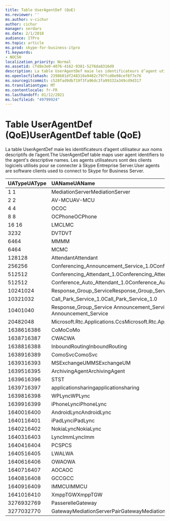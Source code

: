 ```yaml
---
title: Table UserAgentDef (QoE)
ms.reviewer: ''
ms.author: v-cichur
author: cichur
manager: serdars
ms.date: 2/1/2018
audience: ITPro
ms.topic: article
ms.prod: skype-for-business-itpro
f1.keywords:
- NOCSH
localization_priority: Normal
ms.assetid: cfd8e3e0-4076-4162-9381-5276da8316d9
description: La table UserAgentDef maie les identificateurs d’agent utilisateur aux noms descriptifs de l’agent. Les agents utilisateurs sont des clients logiciels utilisés pour se connecter à Skype Entreprise Server.
ms.openlocfilehash: 2398601df248310a9482c797fcd8e98cef8f7e76
ms.sourcegitcommit: c528fad9db719f3fa96dc3fa99332a349cd9d317
ms.translationtype: MT
ms.contentlocale: fr-FR
ms.lasthandoff: 01/12/2021
ms.locfileid: "49799924"
---
```

# <a name="useragentdef-table-qoe"></a><span data-ttu-id="85b1d-104">Table UserAgentDef (QoE)</span><span class="sxs-lookup"><span data-stu-id="85b1d-104">UserAgentDef table (QoE)</span></span>
 
<span data-ttu-id="85b1d-105">La table UserAgentDef maie les identificateurs d’agent utilisateur aux noms descriptifs de l’agent.</span><span class="sxs-lookup"><span data-stu-id="85b1d-105">The UserAgentDef table maps user agent identifiers to the agent's descriptive names.</span></span> <span data-ttu-id="85b1d-106">Les agents utilisateurs sont des clients logiciels utilisés pour se connecter à Skype Entreprise Server.</span><span class="sxs-lookup"><span data-stu-id="85b1d-106">User agents are software clients used to connect to Skype for Business Server.</span></span>
  
|<span data-ttu-id="85b1d-107">**UAType**</span><span class="sxs-lookup"><span data-stu-id="85b1d-107">**UAType**</span></span>|<span data-ttu-id="85b1d-108">**UAName**</span><span class="sxs-lookup"><span data-stu-id="85b1d-108">**UAName**</span></span>|<span data-ttu-id="85b1d-109">**UACategory**</span><span class="sxs-lookup"><span data-stu-id="85b1d-109">**UACategory**</span></span>|
|:-----|:-----|:-----|
|<span data-ttu-id="85b1d-110">1 </span><span class="sxs-lookup"><span data-stu-id="85b1d-110">1</span></span>  <br/> |<span data-ttu-id="85b1d-111">MediationServer</span><span class="sxs-lookup"><span data-stu-id="85b1d-111">MediationServer</span></span>  <br/> |<span data-ttu-id="85b1d-112">MediationServer</span><span class="sxs-lookup"><span data-stu-id="85b1d-112">MediationServer</span></span>  <br/> |
|<span data-ttu-id="85b1d-113">2 </span><span class="sxs-lookup"><span data-stu-id="85b1d-113">2</span></span>  <br/> |<span data-ttu-id="85b1d-114">AV-MCU</span><span class="sxs-lookup"><span data-stu-id="85b1d-114">AV-MCU</span></span>  <br/> |<span data-ttu-id="85b1d-115">AV-MCU</span><span class="sxs-lookup"><span data-stu-id="85b1d-115">AV-MCU</span></span>  <br/> |
|<span data-ttu-id="85b1d-116">4 </span><span class="sxs-lookup"><span data-stu-id="85b1d-116">4</span></span>  <br/> |<span data-ttu-id="85b1d-117">OC</span><span class="sxs-lookup"><span data-stu-id="85b1d-117">OC</span></span>  <br/> |<span data-ttu-id="85b1d-118">OC</span><span class="sxs-lookup"><span data-stu-id="85b1d-118">OC</span></span>  <br/> |
|<span data-ttu-id="85b1d-119">8 </span><span class="sxs-lookup"><span data-stu-id="85b1d-119">8</span></span>  <br/> |<span data-ttu-id="85b1d-120">OCPhone</span><span class="sxs-lookup"><span data-stu-id="85b1d-120">OCPhone</span></span>  <br/> |<span data-ttu-id="85b1d-121">OCPhone</span><span class="sxs-lookup"><span data-stu-id="85b1d-121">OCPhone</span></span>  <br/> |
|<span data-ttu-id="85b1d-122">16 </span><span class="sxs-lookup"><span data-stu-id="85b1d-122">16</span></span>  <br/> |<span data-ttu-id="85b1d-123">LMC</span><span class="sxs-lookup"><span data-stu-id="85b1d-123">LMC</span></span>  <br/> |<span data-ttu-id="85b1d-124">LMC</span><span class="sxs-lookup"><span data-stu-id="85b1d-124">LMC</span></span>  <br/> |
|<span data-ttu-id="85b1d-125">32</span><span class="sxs-lookup"><span data-stu-id="85b1d-125">32</span></span>  <br/> |<span data-ttu-id="85b1d-126">DVT</span><span class="sxs-lookup"><span data-stu-id="85b1d-126">DVT</span></span>  <br/> |<span data-ttu-id="85b1d-127">DVT</span><span class="sxs-lookup"><span data-stu-id="85b1d-127">DVT</span></span>  <br/> |
|<span data-ttu-id="85b1d-128">64</span><span class="sxs-lookup"><span data-stu-id="85b1d-128">64</span></span>  <br/> |<span data-ttu-id="85b1d-129">MM</span><span class="sxs-lookup"><span data-stu-id="85b1d-129">MM</span></span>  <br/> |<span data-ttu-id="85b1d-130">MM</span><span class="sxs-lookup"><span data-stu-id="85b1d-130">MM</span></span>  <br/> |
|<span data-ttu-id="85b1d-131">64</span><span class="sxs-lookup"><span data-stu-id="85b1d-131">64</span></span>  <br/> |<span data-ttu-id="85b1d-132">MC</span><span class="sxs-lookup"><span data-stu-id="85b1d-132">MC</span></span>  <br/> |<span data-ttu-id="85b1d-133">MM</span><span class="sxs-lookup"><span data-stu-id="85b1d-133">MM</span></span>  <br/> |
|<span data-ttu-id="85b1d-134">128</span><span class="sxs-lookup"><span data-stu-id="85b1d-134">128</span></span>  <br/> |<span data-ttu-id="85b1d-135">Attendant</span><span class="sxs-lookup"><span data-stu-id="85b1d-135">Attendant</span></span>  <br/> |<span data-ttu-id="85b1d-136">Attendant</span><span class="sxs-lookup"><span data-stu-id="85b1d-136">Attendant</span></span>  <br/> |
|<span data-ttu-id="85b1d-137">256</span><span class="sxs-lookup"><span data-stu-id="85b1d-137">256</span></span>  <br/> |<span data-ttu-id="85b1d-138">Conferencing_Announcement_Service_1.0</span><span class="sxs-lookup"><span data-stu-id="85b1d-138">Conferencing_Announcement_Service_1.0</span></span>  <br/> |<span data-ttu-id="85b1d-139">CAS</span><span class="sxs-lookup"><span data-stu-id="85b1d-139">CAS</span></span>  <br/> |
|<span data-ttu-id="85b1d-140">512</span><span class="sxs-lookup"><span data-stu-id="85b1d-140">512</span></span>  <br/> |<span data-ttu-id="85b1d-141">Conferencing_Attendant_1.0</span><span class="sxs-lookup"><span data-stu-id="85b1d-141">Conferencing_Attendant_1.0</span></span>  <br/> |<span data-ttu-id="85b1d-142">CAA</span><span class="sxs-lookup"><span data-stu-id="85b1d-142">CAA</span></span>  <br/> |
|<span data-ttu-id="85b1d-143">512</span><span class="sxs-lookup"><span data-stu-id="85b1d-143">512</span></span>  <br/> |<span data-ttu-id="85b1d-144">Conference_Auto_Attendant_1.0</span><span class="sxs-lookup"><span data-stu-id="85b1d-144">Conference_Auto_Attendant_1.0</span></span>  <br/> |<span data-ttu-id="85b1d-145">CAA</span><span class="sxs-lookup"><span data-stu-id="85b1d-145">CAA</span></span>  <br/> |
|<span data-ttu-id="85b1d-146">1024</span><span class="sxs-lookup"><span data-stu-id="85b1d-146">1024</span></span>  <br/> |<span data-ttu-id="85b1d-147">Response_Group_Service</span><span class="sxs-lookup"><span data-stu-id="85b1d-147">Response_Group_Service</span></span>  <br/> |<span data-ttu-id="85b1d-148">RGS</span><span class="sxs-lookup"><span data-stu-id="85b1d-148">RGS</span></span>  <br/> |
|<span data-ttu-id="85b1d-149">1032</span><span class="sxs-lookup"><span data-stu-id="85b1d-149">1032</span></span>  <br/> |<span data-ttu-id="85b1d-150">Call_Park_Service_1.0</span><span class="sxs-lookup"><span data-stu-id="85b1d-150">Call_Park_Service_1.0</span></span>  <br/> |<span data-ttu-id="85b1d-151">CPS</span><span class="sxs-lookup"><span data-stu-id="85b1d-151">CPS</span></span>  <br/> |
|<span data-ttu-id="85b1d-152">1040</span><span class="sxs-lookup"><span data-stu-id="85b1d-152">1040</span></span>  <br/> |<span data-ttu-id="85b1d-153">Response_Group_Service Announcement_Service</span><span class="sxs-lookup"><span data-stu-id="85b1d-153">Response_Group_Service Announcement_Service</span></span>  <br/> |<span data-ttu-id="85b1d-154">AS</span><span class="sxs-lookup"><span data-stu-id="85b1d-154">AS</span></span>  <br/> |
|<span data-ttu-id="85b1d-155">2048</span><span class="sxs-lookup"><span data-stu-id="85b1d-155">2048</span></span>  <br/> |<span data-ttu-id="85b1d-156">Microsoft.Rtc.Applications.Ccs</span><span class="sxs-lookup"><span data-stu-id="85b1d-156">Microsoft.Rtc.Applications.Ccs</span></span>  <br/> |<span data-ttu-id="85b1d-157">CCS</span><span class="sxs-lookup"><span data-stu-id="85b1d-157">CCS</span></span>  <br/> |
|<span data-ttu-id="85b1d-158">16386</span><span class="sxs-lookup"><span data-stu-id="85b1d-158">16386</span></span>  <br/> |<span data-ttu-id="85b1d-159">CoMo</span><span class="sxs-lookup"><span data-stu-id="85b1d-159">CoMo</span></span>  <br/> |<span data-ttu-id="85b1d-160">CoMo</span><span class="sxs-lookup"><span data-stu-id="85b1d-160">CoMo</span></span>  <br/> |
|<span data-ttu-id="85b1d-161">16387</span><span class="sxs-lookup"><span data-stu-id="85b1d-161">16387</span></span>  <br/> |<span data-ttu-id="85b1d-162">CWA</span><span class="sxs-lookup"><span data-stu-id="85b1d-162">CWA</span></span>  <br/> |<span data-ttu-id="85b1d-163">CWA</span><span class="sxs-lookup"><span data-stu-id="85b1d-163">CWA</span></span>  <br/> |
|<span data-ttu-id="85b1d-164">16388</span><span class="sxs-lookup"><span data-stu-id="85b1d-164">16388</span></span>  <br/> |<span data-ttu-id="85b1d-165">InboundRouting</span><span class="sxs-lookup"><span data-stu-id="85b1d-165">InboundRouting</span></span>  <br/> |<span data-ttu-id="85b1d-166">InboundRouting</span><span class="sxs-lookup"><span data-stu-id="85b1d-166">InboundRouting</span></span>  <br/> |
|<span data-ttu-id="85b1d-167">16389</span><span class="sxs-lookup"><span data-stu-id="85b1d-167">16389</span></span>  <br/> |<span data-ttu-id="85b1d-168">ComoSvc</span><span class="sxs-lookup"><span data-stu-id="85b1d-168">ComoSvc</span></span>  <br/> |<span data-ttu-id="85b1d-169">ComoSvc</span><span class="sxs-lookup"><span data-stu-id="85b1d-169">ComoSvc</span></span>  <br/> |
|<span data-ttu-id="85b1d-170">16393</span><span class="sxs-lookup"><span data-stu-id="85b1d-170">16393</span></span>  <br/> |<span data-ttu-id="85b1d-171">MSExchangeUM</span><span class="sxs-lookup"><span data-stu-id="85b1d-171">MSExchangeUM</span></span>  <br/> |<span data-ttu-id="85b1d-172">ExUM</span><span class="sxs-lookup"><span data-stu-id="85b1d-172">ExUM</span></span>  <br/> |
|<span data-ttu-id="85b1d-173">16395</span><span class="sxs-lookup"><span data-stu-id="85b1d-173">16395</span></span>  <br/> |<span data-ttu-id="85b1d-174">ArchivingAgent</span><span class="sxs-lookup"><span data-stu-id="85b1d-174">ArchivingAgent</span></span>  <br/> |<span data-ttu-id="85b1d-175">ARCHAGENT</span><span class="sxs-lookup"><span data-stu-id="85b1d-175">ARCHAGENT</span></span>  <br/> |
|<span data-ttu-id="85b1d-176">16396</span><span class="sxs-lookup"><span data-stu-id="85b1d-176">16396</span></span>  <br/> |<span data-ttu-id="85b1d-177">ST</span><span class="sxs-lookup"><span data-stu-id="85b1d-177">ST</span></span>  <br/> |<span data-ttu-id="85b1d-178">ST</span><span class="sxs-lookup"><span data-stu-id="85b1d-178">ST</span></span>  <br/> |
|<span data-ttu-id="85b1d-179">16397</span><span class="sxs-lookup"><span data-stu-id="85b1d-179">16397</span></span>  <br/> |<span data-ttu-id="85b1d-180">applicationsharing</span><span class="sxs-lookup"><span data-stu-id="85b1d-180">applicationsharing</span></span>  <br/> |<span data-ttu-id="85b1d-181">ASMCU</span><span class="sxs-lookup"><span data-stu-id="85b1d-181">ASMCU</span></span>  <br/> |
|<span data-ttu-id="85b1d-182">16398</span><span class="sxs-lookup"><span data-stu-id="85b1d-182">16398</span></span>  <br/> |<span data-ttu-id="85b1d-183">WPLync</span><span class="sxs-lookup"><span data-stu-id="85b1d-183">WPLync</span></span>  <br/> |<span data-ttu-id="85b1d-184">WPLync</span><span class="sxs-lookup"><span data-stu-id="85b1d-184">WPLync</span></span>  <br/> |
|<span data-ttu-id="85b1d-185">16399</span><span class="sxs-lookup"><span data-stu-id="85b1d-185">16399</span></span>  <br/> |<span data-ttu-id="85b1d-186">iPhoneLync</span><span class="sxs-lookup"><span data-stu-id="85b1d-186">iPhoneLync</span></span>  <br/> |<span data-ttu-id="85b1d-187">iPhoneLync</span><span class="sxs-lookup"><span data-stu-id="85b1d-187">iPhoneLync</span></span>  <br/> |
|<span data-ttu-id="85b1d-188">16400</span><span class="sxs-lookup"><span data-stu-id="85b1d-188">16400</span></span>  <br/> |<span data-ttu-id="85b1d-189">AndroidLync</span><span class="sxs-lookup"><span data-stu-id="85b1d-189">AndroidLync</span></span>  <br/> |<span data-ttu-id="85b1d-190">AndroidLync</span><span class="sxs-lookup"><span data-stu-id="85b1d-190">AndroidLync</span></span>  <br/> |
|<span data-ttu-id="85b1d-191">16401</span><span class="sxs-lookup"><span data-stu-id="85b1d-191">16401</span></span>  <br/> |<span data-ttu-id="85b1d-192">iPadLync</span><span class="sxs-lookup"><span data-stu-id="85b1d-192">iPadLync</span></span>  <br/> |<span data-ttu-id="85b1d-193">iPadLync</span><span class="sxs-lookup"><span data-stu-id="85b1d-193">iPadLync</span></span>  <br/> |
|<span data-ttu-id="85b1d-194">16402</span><span class="sxs-lookup"><span data-stu-id="85b1d-194">16402</span></span>  <br/> |<span data-ttu-id="85b1d-195">NokiaLync</span><span class="sxs-lookup"><span data-stu-id="85b1d-195">NokiaLync</span></span>  <br/> |<span data-ttu-id="85b1d-196">NokiaLync</span><span class="sxs-lookup"><span data-stu-id="85b1d-196">NokiaLync</span></span>  <br/> |
|<span data-ttu-id="85b1d-197">16403</span><span class="sxs-lookup"><span data-stu-id="85b1d-197">16403</span></span>  <br/> |<span data-ttu-id="85b1d-198">LyncImm</span><span class="sxs-lookup"><span data-stu-id="85b1d-198">LyncImm</span></span>  <br/> |<span data-ttu-id="85b1d-199">LyncImm</span><span class="sxs-lookup"><span data-stu-id="85b1d-199">LyncImm</span></span>  <br/> |
|<span data-ttu-id="85b1d-200">16404</span><span class="sxs-lookup"><span data-stu-id="85b1d-200">16404</span></span>  <br/> |<span data-ttu-id="85b1d-201">PCS</span><span class="sxs-lookup"><span data-stu-id="85b1d-201">PCS</span></span>  <br/> |<span data-ttu-id="85b1d-202">PCS</span><span class="sxs-lookup"><span data-stu-id="85b1d-202">PCS</span></span>  <br/> |
|<span data-ttu-id="85b1d-203">16405</span><span class="sxs-lookup"><span data-stu-id="85b1d-203">16405</span></span>  <br/> |<span data-ttu-id="85b1d-204">LWA</span><span class="sxs-lookup"><span data-stu-id="85b1d-204">LWA</span></span>  <br/> |<span data-ttu-id="85b1d-205">LWA</span><span class="sxs-lookup"><span data-stu-id="85b1d-205">LWA</span></span>  <br/> |
|<span data-ttu-id="85b1d-206">16406</span><span class="sxs-lookup"><span data-stu-id="85b1d-206">16406</span></span>  <br/> |<span data-ttu-id="85b1d-207">OWA</span><span class="sxs-lookup"><span data-stu-id="85b1d-207">OWA</span></span>  <br/> |<span data-ttu-id="85b1d-208">OWA</span><span class="sxs-lookup"><span data-stu-id="85b1d-208">OWA</span></span>  <br/> |
|<span data-ttu-id="85b1d-209">16407</span><span class="sxs-lookup"><span data-stu-id="85b1d-209">16407</span></span>  <br/> |<span data-ttu-id="85b1d-210">AOC</span><span class="sxs-lookup"><span data-stu-id="85b1d-210">AOC</span></span>  <br/> |<span data-ttu-id="85b1d-211">AOC</span><span class="sxs-lookup"><span data-stu-id="85b1d-211">AOC</span></span>  <br/> |
|<span data-ttu-id="85b1d-212">16408</span><span class="sxs-lookup"><span data-stu-id="85b1d-212">16408</span></span>  <br/> |<span data-ttu-id="85b1d-213">GCC</span><span class="sxs-lookup"><span data-stu-id="85b1d-213">GCC</span></span>  <br/> |<span data-ttu-id="85b1d-214">GCC</span><span class="sxs-lookup"><span data-stu-id="85b1d-214">GCC</span></span>  <br/> |
|<span data-ttu-id="85b1d-215">16409</span><span class="sxs-lookup"><span data-stu-id="85b1d-215">16409</span></span>  <br/> |<span data-ttu-id="85b1d-216">IMMCU</span><span class="sxs-lookup"><span data-stu-id="85b1d-216">IMMCU</span></span>  <br/> |<span data-ttu-id="85b1d-217">IMMCU</span><span class="sxs-lookup"><span data-stu-id="85b1d-217">IMMCU</span></span>  <br/> |
|<span data-ttu-id="85b1d-218">16410</span><span class="sxs-lookup"><span data-stu-id="85b1d-218">16410</span></span>  <br/> |<span data-ttu-id="85b1d-219">XmppTGW</span><span class="sxs-lookup"><span data-stu-id="85b1d-219">XmppTGW</span></span>  <br/> |<span data-ttu-id="85b1d-220">XmppGateway</span><span class="sxs-lookup"><span data-stu-id="85b1d-220">XmppGateway</span></span>  <br/> |
|<span data-ttu-id="85b1d-221">32769</span><span class="sxs-lookup"><span data-stu-id="85b1d-221">32769</span></span>  <br/> |<span data-ttu-id="85b1d-222">Passerelle</span><span class="sxs-lookup"><span data-stu-id="85b1d-222">Gateway</span></span>  <br/> |<span data-ttu-id="85b1d-223">Passerelle</span><span class="sxs-lookup"><span data-stu-id="85b1d-223">Gateway</span></span>  <br/> |
|<span data-ttu-id="85b1d-224">32770</span><span class="sxs-lookup"><span data-stu-id="85b1d-224">32770</span></span>  <br/> |<span data-ttu-id="85b1d-225">GatewayMediationServerPair</span><span class="sxs-lookup"><span data-stu-id="85b1d-225">GatewayMediationServerPair</span></span>  <br/> |<span data-ttu-id="85b1d-226">GatewayMediationServerPair</span><span class="sxs-lookup"><span data-stu-id="85b1d-226">GatewayMediationServerPair</span></span>  <br/> |
   

